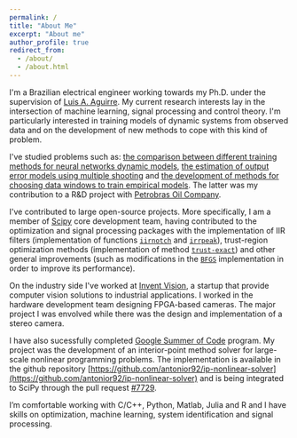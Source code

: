 ```yaml
---
permalink: /
title: "About Me"
excerpt: "About me"
author_profile: true
redirect_from: 
  - /about/
  - /about.html
---
```


I'm a Brazilian electrical engineer working towards my Ph.D. under the supervision of [Luis A. Aguirre](https://scholar.google.com.br/citations?user=_zkC6_kAAAAJ&hl=en). My current research interests lay in the intersection of machine learning, signal processing and control theory. I'm particularly interested in training models of dynamic systems from observed data and on the development of new methods to cope with this kind of problem.

I've studied problems such as: [the comparison between different training methods for neural networks dynamic models](https://arxiv.org/abs/1706.07119), [the estimation of output error models using multiple shooting](http://www.sciencedirect.com/science/article/pii/S2405896317332469) and [the development of methods for choosing data windows to train empirical models](http://www.sciencedirect.com/science/article/pii/S2405896315008915). The latter was my contribution to a R&D project with [Petrobras Oil Company](http://www.petrobras.com.br/en/).

I've contributed to large open-source projects. More specifically, I am a member of [Scipy](https://www.scipy.org/scipylib/index.html) core development 
team, having contributed to the optimization and signal processing packages with
the implementation of IIR filters (implementation of functions [``iirnotch``](http://scipy.github.io/devdocs/generated/scipy.signal.iirnotch.html#scipy.signal.iirnotch) and [``irrpeak``](http://scipy.github.io/devdocs/generated/scipy.signal.iirpeak.html#scipy.signal.iirpeak)), trust-region optimization methods (implementation of method [``trust-exact``](http://scipy.github.io/devdocs/optimize.minimize-trustexact.html)) and other general improvements (such as modifications in the [``BFGS``](http://scipy.github.io/devdocs/optimize.minimize-bfgs.html) implementation in order to improve its performance). 

On the industry side I've worked at [Invent Vision](http://www.ivision.ind.br), a startup that provide computer vision solutions to industrial applications. I worked in the hardware development team designing FPGA-based cameras. The major project I was envolved while there was the design and implementation of a stereo camera.

I have also sucessfully completed [Google Summer of Code](https://summerofcode.withgoogle.com) program. My project was the development of an interior-point method solver for large-scale nonlinear programming problems. The implementation is available in the github repository [https://github.com/antonior92/ip-nonlinear-solver](https://github.com/antonior92/ip-nonlinear-solver) and is being integrated to SciPy through the pull request [\#7729](https://github.com/scipy/scipy/pull/7729).

I’m comfortable working with C/C++, Python, Matlab, Julia and R and I have skills on optimization, machine learning, system identification and signal processing.


